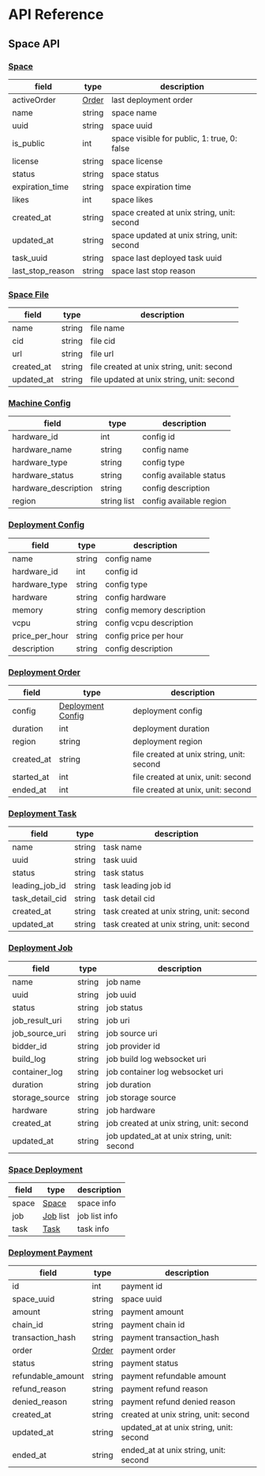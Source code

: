 # API Reference

## Space API

### [Space](swan_lag/model/deployment.py#L54)


| field            | type                       | description                                 |
| ---------------- | -------------------------- | ------------------------------------------- |
| activeOrder      | [Order](#deployment-order) | last deployment order                       |
| name             | string                     | space name                                  |
| uuid             | string                     | space uuid                                  |
| is_public        | int                        | space visible for public, 1: true, 0: false |
| license          | string                     | space license                               |
| status           | string                     | space status                                |
| expiration_time  | string                     | space expiration time                       |
| likes            | int                        | space likes                                 |
| created_at       | string                     | space created at unix string, unit: second  |
| updated_at       | string                     | space updated at unix string, unit: second  |
| task_uuid        | string                     | space last deployed task uuid               |
| last_stop_reason | string                     | space last stop reason                      |

### [Space File](swan_lag/model/space.py#L10)

| field      | type   | description                               |
| ---------- | ------ | ----------------------------------------- |
| name       | string | file name                                 |
| cid        | string | file cid                                  |
| url        | string | file url                                  |
| created_at | string | file created at unix string, unit: second |
| updated_at | string | file updated at unix string, unit: second |

### [Machine Config](swan_lag/model/space.py#L19)

| field                | type        | description             |
| -------------------- | ----------- | ----------------------- |
| hardware_id          | int         | config id               |
| hardware_name        | string      | config name             |
| hardware_type        | string      | config type             |
| hardware_status      | string      | config available status |
| hardware_description | string      | config description      |
| region               | string list | config available region |

### [Deployment Config](swan_lag/model/deployment.py#L32)

| field          | type   | description               |
| -------------- | ------ | ------------------------- |
| name           | string | config name               |
| hardware_id    | int    | config id                 |
| hardware_type  | string | config type               |
| hardware       | string | config hardware           |
| memory         | string | config memory description |
| vcpu           | string | config vcpu description   |
| price_per_hour | string | config price per hour     |
| description    | string | config description        |


### [Deployment Order](swan_lag/model/deployment.py#L44)
| field      | type                                    | description                               |
| ---------- | --------------------------------------- | ----------------------------------------- |
| config     | [Deployment Config](#deployment-config) | deployment config                         |
| duration   | int                                     | deployment duration                       |
| region     | string                                  | deployment region                         |
| created_at | string                                  | file created at unix string, unit: second |
| started_at | int                                     | file created at unix, unit: second        |
| ended_at   | int                                     | file created at unix, unit: second        |


### [Deployment Task](swan_lag/model/deployment.py#L4)

| field           | type   | description                               |
| --------------- | ------ | ----------------------------------------- |
| name            | string | task name                                 |
| uuid            | string | task uuid                                 |
| status          | string | task status                               |
| leading_job_id  | string | task leading job id                       |
| task_detail_cid | string | task detail cid                           |
| created_at      | string | task created at unix string, unit: second |
| updated_at      | string | task created at unix string, unit: second |

### [Deployment Job](swan_lag/model/deployment.py#L15)

| field          | type   | description                                 |
| -------------- | ------ | ------------------------------------------- |
| name           | string | job name                                    |
| uuid           | string | job uuid                                    |
| status         | string | job status                                  |
| job_result_uri | string | job uri                                     |
| job_source_uri | string | job source uri                              |
| bidder_id      | string | job provider id                             |
| build_log      | string | job build log websocket uri                 |
| container_log  | string | job container log websocket uri             |
| duration       | string | job duration                                |
| storage_source | string | job storage source                          |
| hardware       | string | job hardware                                |
| created_at     | string | job created at unix string, unit: second    |
| updated_at     | string | job updated_at at unix string, unit: second |

### [Space Deployment](swan_lag/model/deployment.py#L71)

| field | type                        | description   |
| ----- | --------------------------- | ------------- |
| space | [Space](#space)             | space info    |
| job   | [Job](#deployment-job) list | job list info |
| task  | [Task](#deployment-task)    | task info     |


### [Deployment Payment](swan_lag/model/deployment.py#L88)

| field             | type                       | description                             |
| ----------------- | -------------------------- | --------------------------------------- |
| id                | int                        | payment id                              |
| space_uuid        | string                     | space uuid                              |
| amount            | string                     | payment amount                          |
| chain_id          | string                     | payment chain id                        |
| transaction_hash  | string                     | payment transaction_hash                |
| order             | [Order](#deployment-order) | payment order                           |
| status            | string                     | payment status                          |
| refundable_amount | string                     | payment refundable amount               |
| refund_reason     | string                     | payment refund reason                   |
| denied_reason     | string                     | payment refund denied reason            |
| created_at        | string                     | created at unix string, unit: second    |
| updated_at        | string                     | updated_at at unix string, unit: second |
| ended_at          | string                     | ended_at at unix string, unit: second   |